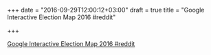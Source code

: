 +++
date = "2016-09-29T12:00:12+03:00"
draft = true
title = "Google Interactive Election Map 2016  #reddit"

+++

<p><a href="https://t.co/HKkiVH39Vh">Google Interactive Election Map 2016  #reddit</a></p>

